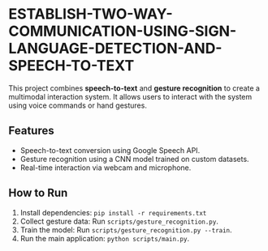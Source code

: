 # ESTABLISH-TWO-WAY-COMMUNICATION-USING-SIGN-LANGUAGE-DETECTION-AND-SPEECH-TO-TEXT

This project combines **speech-to-text** and **gesture recognition** to create a multimodal interaction system. It allows users to interact with the system using voice commands or hand gestures.

## Features
- Speech-to-text conversion using Google Speech API.
- Gesture recognition using a CNN model trained on custom datasets.
- Real-time interaction via webcam and microphone.

## How to Run
1. Install dependencies: `pip install -r requirements.txt`
2. Collect gesture data: Run `scripts/gesture_recognition.py`.
3. Train the model: Run `scripts/gesture_recognition.py --train`.
4. Run the main application: `python scripts/main.py`.
